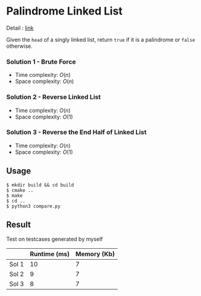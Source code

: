 # Palindrome Linked List
Detail : [link](https://leetcode.com/problems/palindrome-linked-list/)

Given the `head` of a singly linked list, return `true` if it is a palindrome or `false` otherwise.

### Solution 1 - Brute Force
* Time complexity: $O(n)$
* Space complexity: $O(n)$

### Solution 2 - Reverse Linked List
* Time complexity: $O(n)$
* Space complexity: $O(1)$

### Solution 3 - Reverse the End Half of Linked List
* Time complexity: $O(n)$
* Space complexity: $O(1)$

## Usage
```shell
$ mkdir build && cd build
$ cmake ..
$ make
$ cd ..
$ python3 compare.py
```

## Result
Test on testcases generated by myself

|       | Runtime (ms) | Memory (Kb) |
|-------|--------------|-------------|
| Sol 1 | 10           | 7           |
| Sol 2 | 9            | 7           |
| Sol 3 | 8            | 7           |